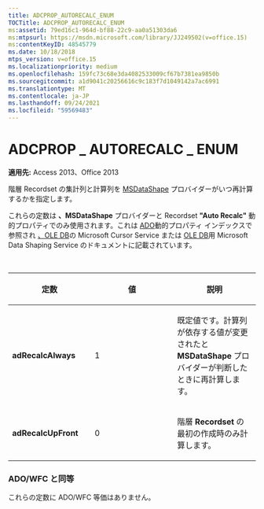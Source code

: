```yaml
---
title: ADCPROP_AUTORECALC_ENUM
TOCTitle: ADCPROP_AUTORECALC_ENUM
ms:assetid: 79ed16c1-964d-bf88-22c9-aa0a51303da6
ms:mtpsurl: https://msdn.microsoft.com/library/JJ249502(v=office.15)
ms:contentKeyID: 48545779
ms.date: 10/18/2018
mtps_version: v=office.15
ms.localizationpriority: medium
ms.openlocfilehash: 159fc73c68e3da4082533009cf67b7381ea9850b
ms.sourcegitcommit: a1d9041c20256616c9c183f7d1049142a7ac6991
ms.translationtype: MT
ms.contentlocale: ja-JP
ms.lasthandoff: 09/24/2021
ms.locfileid: "59569483"
---
```

# <a name="adcprop_autorecalc_enum"></a>ADCPROP \_ AUTORECALC \_ ENUM

**適用先:** Access 2013、Office 2013

階層 Recordset の集計列と計算列を [MSDataShape](microsoft-data-shaping-service-for-ole-db-ado-service-provider.md) プロバイダーがいつ再計算するかを指定します。

これらの定数は **、MSDataShape** プロバイダーと Recordset **"Auto Recalc"** 動的プロパティでのみ使用されます。これは [ADO](ado-dynamic-property-index.md)動的プロパティ インデックスで参照され [、OLE DB](microsoft-cursor-service-for-ole-db-ado-service-component.md)の Microsoft Cursor Service または [OLE DB](microsoft-data-shaping-service-for-ole-db-ado-service-provider.md)用 Microsoft Data Shaping Service のドキュメントに記載されています。 

<br/>

<table>
<colgroup>
<col style="width: 33%" />
<col style="width: 33%" />
<col style="width: 33%" />
</colgroup>
<thead>
<tr class="header">
<th><p>定数</p></th>
<th><p>値</p></th>
<th><p>説明</p></th>
</tr>
</thead>
<tbody>
<tr class="odd">
<td><p><strong>adRecalcAlways</strong></p></td>
<td><p>1</p></td>
<td><p>既定値です。計算列が依存する値が変更されたと <strong>MSDataShape</strong> プロバイダーが判断したときに再計算します。</p></td>
</tr>
<tr class="even">
<td><p><strong>adRecalcUpFront</strong></p></td>
<td><p>0</p></td>
<td><p>階層 <strong>Recordset</strong> の最初の作成時のみ計算します。</p></td>
</tr>
</tbody>
</table>


### <a name="adowfc-equivalent"></a>ADO/WFC と同等

これらの定数に ADO/WFC 等価はありません。

